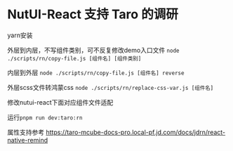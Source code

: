 # NutUI-React 支持 Taro 的调研

yarn安装

外层到内层，不写组件类别，可不反复修改demo入口文件
`node ./scripts/rn/copy-file.js [组件名] [组件类别]`

内层到外层
`node ./scripts/rn/copy-file.js [组件名] reverse`

外层scss文件转鸿蒙css
`node ./scripts/rn/replace-css-var.js [组件名]`

修改nutui-react下面对应组件文件适配

运行`pnpm run dev:taro:rn`

属性支持参考 https://taro-mcube-docs-pro.local-pf.jd.com/docs/jdrn/react-native-remind